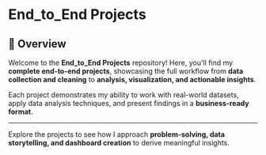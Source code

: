 # End_to_End Projects

## 📌 Overview
Welcome to the **End_to_End Projects** repository! Here, you'll find my **complete end-to-end projects**, showcasing the full workflow from **data collection and cleaning** to **analysis, visualization, and actionable insights**.  

Each project demonstrates my ability to work with real-world datasets, apply data analysis techniques, and present findings in a **business-ready format**.

---

Explore the projects to see how I approach **problem-solving, data storytelling, and dashboard creation** to derive meaningful insights.

